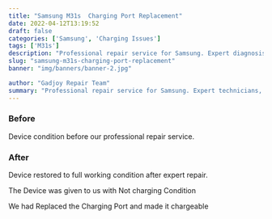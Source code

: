 ```yaml
---
title: "Samsung M31s  Charging Port Replacement"
date: 2022-04-12T13:19:52
draft: false
categories: ['Samsung', 'Charging Issues']
tags: ['M31s']
description: "Professional repair service for Samsung. Expert diagnosis and quality repairs in Bangalore."
slug: "samsung-m31s-charging-port-replacement"
banner: "img/banners/banner-2.jpg"

author: "Gadjoy Repair Team"
summary: "Professional repair service for Samsung. Expert technicians, quality parts, warranty included."
---
```


### Before

Device condition before our professional repair service.

### After

Device restored to full working condition after expert repair.

The Device was given to us with Not charging Condition

We had Replaced the Charging Port and made it chargeable